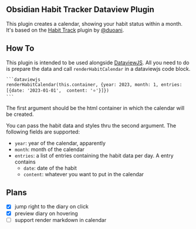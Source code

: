 ## Obsidian Habit Tracker Dataview Plugin

This plugin creates a calendar, showing your habit status within a month. It's based on the [Habit Track](https://github.com/duoani/obsidian-habit-tracker) plugin by [@duoani](https://github.com/duoani).


## How To

This plugin is intended to be used alongside [DataviewJS](https://blacksmithgu.github.io/obsidian-dataview/). All you need to do is prepare the data and call `renderHabitCalendar` in a dataviewjs code block.

~~~
```dataviewjs
renderHabitCalendar(this.container, {year: 2023, month: 1, entries: [{date: '2023-01-01',  content: '⭐'}]}) 
```
~~~

The first argument should be the html container in which the calendar will be created.

You can pass the habit data and styles thru the second argument. The following fields are supported:

- `year`: year of the calendar, apparently
- `month`: month of the calendar
- `entries`: a list of entries containing the habit data per day. A entry contains
    - `date`: date of the habit
    - `content`: whatever you want to put in the calendar


## Plans

- [x] jump right to the diary on click
- [x] preview diary on hovering
- [ ] support render markdown in calendar